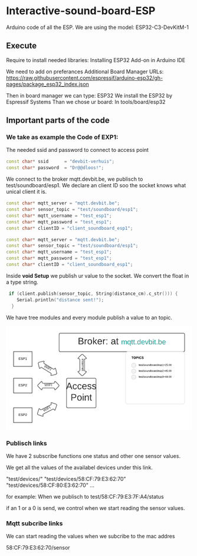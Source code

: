 # Interactive-sound-board-ESP
Arduino code of all the ESP.
We are using the model: ESP32-C3-DevKitM-1

## Execute
Require to install needed libraries:
Installing ESP32 Add-on in Arduino IDE

We need to add on preferances Additional Board Manager URLs:
https://raw.githubusercontent.com/espressif/arduino-esp32/gh-pages/package_esp32_index.json

Then in board manager we can type: ESP32
We install the ESP32 by Espressif Systems
Than we chose ur board: In tools/board/esp32

## Important parts of the code

### We take as example the Code of EXP1:

The needed ssid and password to connect to access point

```CPP
const char* ssid      = "devbit-verhuis";
const char* password  = "Dr@@dloos!";
```

We connect to the broker mqtt.devbit.be, we publisch to
test/soundboard/esp1. We declare an client ID soo the socket knows what unical client it is.

```CPP
const char* mqtt_server = "mqtt.devbit.be";
const char* sensor_topic = "test/soundboard/esp1"; 
const char* mqtt_username = "test_esp1"; 
const char* mqtt_password = "test_esp1"; 
const char* clientID = "client_soundboard_esp1"; 
```

```CPP
const char* mqtt_server = "mqtt.devbit.be";
const char* sensor_topic = "test/soundboard/esp1"; 
const char* mqtt_username = "test_esp1"; 
const char* mqtt_password = "test_esp1"; 
const char* clientID = "client_soundboard_esp1"; 
```

Inside **void Setup** we publish ur value to the socket. We convert the float in a type string.

```CPP
 if (client.publish(sensor_topic, String(distance_cm).c_str())) {
    Serial.println("distance sent!");
  }
```

We have tree modules and every module publish a value to an topic.

![alt text](./img/Basic-mqtt.png "label")

### Publisch links

We have 2 subscribe functions one status and other one sensor values.

We get all the values of the availabel devices under this link.

"test/devices/"
"test/devices/58:CF:79:E3:62:70"
"test/devices/58:CF:80:E3:62:70"
...

for example: When we publisch to test/58:CF:79:E3:7F:A4/status

if an 1 or a 0 is send, we control when we start reading the sensor values.

### Mqtt subcribe links

We can start reading the values when we subcribe to the mac addres

58:CF:79:E3:62:70/sensor
